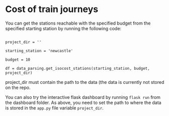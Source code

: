 # Cost of train journeys

You can get the stations reachable with the specified budget from the specified starting station by running the following code:

```import railfares.data_parsing as data_parsing

project_dir = ''

starting_station = 'newcastle'

budget = 10

df = data_parsing.get_isocost_stations(starting_station, budget, project_dir)
```

project_dir must contain the path to the data (the data is currently not stored on the repo.

You can also try the interactive flask dashboard by running ```flask run``` from the dashboard folder. As above, you need to set the path to where the data is stored in the ```app.py``` file variable ```project_dir```.

